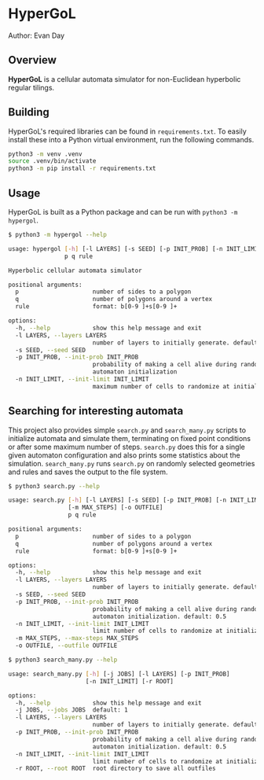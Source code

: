 # HyperGoL
Author: Evan Day

## Overview

**HyperGoL** is a cellular automata simulator for non-Euclidean hyperbolic regular tilings.

## Building

HyperGoL's required libraries can be found in `requirements.txt`. To easily install these into a Python virtual environment, run the following commands.

```sh
python3 -m venv .venv
source .venv/bin/activate
python3 -m pip install -r requirements.txt
```

## Usage

HyperGoL is built as a Python package and can be run with `python3 -m hypergol`.

```bash
$ python3 -m hypergol --help

usage: hypergol [-h] [-l LAYERS] [-s SEED] [-p INIT_PROB] [-n INIT_LIMIT]
                p q rule

Hyperbolic cellular automata simulator

positional arguments:
  p                     number of sides to a polygon
  q                     number of polygons around a vertex
  rule                  format: b[0-9 ]+s[0-9 ]+

options:
  -h, --help            show this help message and exit
  -l LAYERS, --layers LAYERS
                        number of layers to initially generate. default: 6
  -s SEED, --seed SEED
  -p INIT_PROB, --init-prob INIT_PROB
                        probability of making a cell alive during random
                        automaton initialization
  -n INIT_LIMIT, --init-limit INIT_LIMIT
                        maximum number of cells to randomize at initialization
```

## Searching for interesting automata

This project also provides simple `search.py` and `search_many.py` scripts to initialize automata and simulate them, terminating on fixed point conditions or after some maximum number of steps.
`search.py` does this for a single given automaton configuration and also prints some statistics about the simulation.
`search_many.py` runs `search.py` on randomly selected geometries and rules and saves the output to the file system.

```bash
$ python3 search.py --help

usage: search.py [-h] [-l LAYERS] [-s SEED] [-p INIT_PROB] [-n INIT_LIMIT]
                 [-m MAX_STEPS] [-o OUTFILE]
                 p q rule

positional arguments:
  p                     number of sides to a polygon
  q                     number of polygons around a vertex
  rule                  format: b[0-9 ]+s[0-9 ]+

options:
  -h, --help            show this help message and exit
  -l LAYERS, --layers LAYERS
                        number of layers to initially generate. default: 5
  -s SEED, --seed SEED
  -p INIT_PROB, --init-prob INIT_PROB
                        probability of making a cell alive during random
                        automaton initialization. default: 0.5
  -n INIT_LIMIT, --init-limit INIT_LIMIT
                        limit number of cells to randomize at initialization
  -m MAX_STEPS, --max-steps MAX_STEPS
  -o OUTFILE, --outfile OUTFILE
```

```bash
$ python3 search_many.py --help

usage: search_many.py [-h] [-j JOBS] [-l LAYERS] [-p INIT_PROB]
                      [-n INIT_LIMIT] [-r ROOT]

options:
  -h, --help            show this help message and exit
  -j JOBS, --jobs JOBS  default: 1
  -l LAYERS, --layers LAYERS
                        number of layers to initially generate. default: 5
  -p INIT_PROB, --init-prob INIT_PROB
                        probability of making a cell alive during random
                        automaton initialization. default: 0.5
  -n INIT_LIMIT, --init-limit INIT_LIMIT
                        limit number of cells to randomize at initialization
  -r ROOT, --root ROOT  root directory to save all outfiles
```
